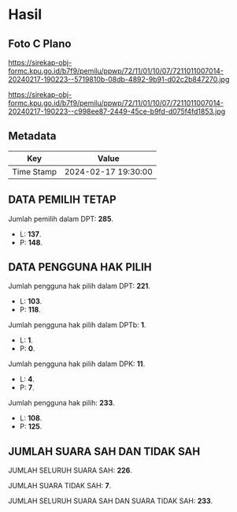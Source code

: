 # Hasil

## Foto C Plano

https://sirekap-obj-formc.kpu.go.id/b7f9/pemilu/ppwp/72/11/01/10/07/7211011007014-20240217-190223--5719810b-08db-4892-9b91-d02c2b847270.jpg

https://sirekap-obj-formc.kpu.go.id/b7f9/pemilu/ppwp/72/11/01/10/07/7211011007014-20240217-190223--c998ee87-2449-45ce-b9fd-d075f4fd1853.jpg


## Metadata

| Key        | Value               |
| ---------- | ------------------- |
| Time Stamp | 2024-02-17 19:30:00 |


## DATA PEMILIH TETAP

Jumlah pemilih dalam DPT: **285**.
 * L: **137**.
 * P: **148**.

## DATA PENGGUNA HAK PILIH

Jumlah pengguna hak pilih dalam DPT: **221**.
 * L: **103**.
 * P: **118**.

Jumlah pengguna hak pilih dalam DPTb: **1**.
 * L: **1**.
 * P: **0**.

Jumlah pengguna hak pilih dalam DPK: **11**.
 * L: **4**.
 * P: **7**.

Jumlah pengguna hak pilih: **233**.
 * L: **108**.
 * P: **125**.

## JUMLAH SUARA SAH DAN TIDAK SAH

JUMLAH SELURUH SUARA SAH: **226**.

JUMLAH SUARA TIDAK SAH: **7**.

JUMLAH SELURUH SUARA SAH DAN SUARA TIDAK SAH: **233**.


